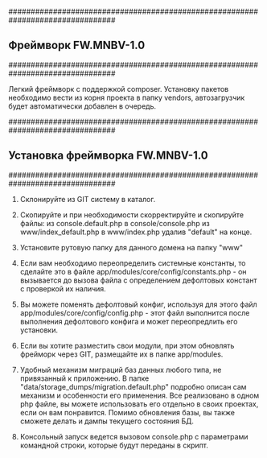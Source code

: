 ################################################################################
##  Фреймворк FW.MNBV-1.0
################################################################################

Легкий фреймворк с поддержкой composer. Установку пакетов необходимо вести из
корня проекта в папку vendors, автозагрузчик будет автоматически добавлен в
очередь.

################################################################################
##  Установка фреймворка FW.MNBV-1.0
################################################################################

1. Склонируйте из GIT систему в каталог.

2. Скопируйте и при необходимости скорректируйте и скопируйте файлы:
    из console.default.php в console/console.php
    из www/index_default.php в www/index.php
удалив "default" на конце.

3. Установите рутовую папку для данного домена на папку "www"

4. Если вам необходимо переопределить системные константы, то сделайте это в 
файле app/modules/core/config/constants.php - он вызывается до вызова
файла с определением дефолтовых констант с проверкой их наличия.

5. Вы можете поменять дефолтовый конфиг, используя для этого файл
app/modules/core/config/config.php - этот файл выполнится после выполнения
дефолтового конфига и может переопредлить его установки.

6. Если вы хотите разместить свои модули, при этом обновлять фрейморк через GIT,
размещайте их в папке app/modules.

7. Удобный механизм миграций баз данных любого типа, не привязанный к приложению.
В папке "data/storage_dumps/migration.default.php" подробно описан сам механизм
и особенности его применения. Все реализовано в одном php файле, вы можете
использовать его отдельно в своих проектах, если он вам понравится. Помимо
обновления базы, вы также сможете делать и дампы текущего состояния БД.

8. Консольный запуск ведется вызовом console.php с параметрами командной
строки, которые будут переданы в скрипт.
